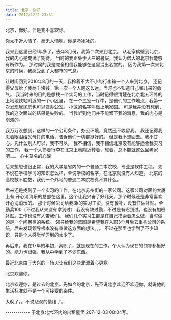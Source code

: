 ```yaml
---
title: 北京，你好
date: 2017/12/2 23:31
---
```


北京，你好。但是我不喜欢你。

你太不近人情了。毫无人情味。你是冷冰冰的。

我来到这里已经1年多了，去年8月份，我第二次来到北京。
从老家鹤壁到北京，我的内心是充满了期待。
当时的我正处于大三的暑假，我认为偌大的北京我能够有所作为。
那时候的我是完全相信我能够在这里混出名堂的。
因为我第一次来北京的时候，我感受到了大都市的气息。

让时间回到2016年8月的一天，我拎着不大不小的行李箱一个人来到北京。
还记得父母给了我两千块钱。第一次一个人跑这么远。当时也不知道自己哪儿来的勇气。
我当时来的目的是想找一个实习的工作，当时记得很清楚在北京北五环外的上地地铁站附近的一个小区里，
在一个三室一厅中，是他们的工作地点，我第一次发现居民房也可以做办公室。
小区的名字叫做上地家园。
可是我并没有想到，我的这次面试的结果是失败的。
当我听到他们并不能留下我的消息，我的内心是崩溃的。

我万万没想到，这样的一个公司条件，办公环境，竟然还不收留我。
我还记得我忍着眼泪给父母打的电话，告诉他们一切都挺好的。
但是我不想回去。我不甘心。凭什么别人可以，我不可以。
我不相信，我不相信北京没有能够适合我实习的工作。
我一个人拎着行李在北京上地附近转着，想着，总不能就这么回老家吧。。。
心中莫名的心酸

后来想想也很正常，我的大学是省内的一个普通二本院校，专业是软件工程。
先不说在学校学习的知识怎么样，单说学校的名字，在北京就没有人知道。
北京的高校数不胜数，我们一个外地的普通二本院校真不算什么。

后来还是找到了一个实习的工作，在北京苏州街的一家公司。这家公司对面的大厦上有
开心消消乐的总部在这里，这个让我兴奋了好几天，那个时候还是非常喜欢开心消消乐的。
那个时候公司给我3k的实习工资，没有餐补，没有住宿补贴。全勤奖100（不过我从来没有拿到过）
我没有缺过勤，不过是有迟到过。也没有加班补贴。工作也没有人带我们。
我们几个实习生都是在自己摸索着怎么做，当时做的是一个问卷类的系统。
领导给我的蓝图是希望我在入职3个月后去重构公司的系统。后来发现领导根本没有重做这方面的想法。。。
不过在那里也学到了不少知识，只是个人感觉学习到的太少了。

再后来，我在17年的年初，离职了，就是现在的工作。个人认为现在的领导都挺好的。能力也很强，我从中学到了不少东西。

最近北京由于大兴的一场火让我们这些北漂着心更寒。

北京欢迎你。

北京欢迎你，是过去的北京。先如今的北京，先不说北京欢迎不欢迎你，就说他的生活标准就不是一个可接受的条件。

太晚了。。不说悲观的情绪了。


 ------------ 于北京北六环内的出租屋里 207-12-03 00:04写。

